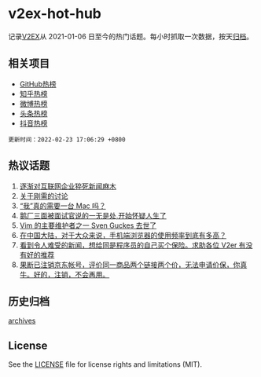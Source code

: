 # v2ex-hot-hub

 记录[V2EX](https://www.v2ex.com/)从 2021-01-06 日至今的热门话题。每小时抓取一次数据，按天[归档](archives)。
 
 ## 相关项目

- [GitHub热榜](https://github.com/snaildev/github-hot-hub)
- [知乎热榜](https://github.com/snaildev/zhihu-hot-hub)
- [微博热榜](https://github.com/snaildev/weibo-hot-hub)
- [头条热榜](https://github.com/snaildev/toutiao-hot-hub)
- [抖音热榜](https://github.com/snaildev/douyin-hot-hub)


 `更新时间：2022-02-23 17:06:29 +0800`

## 热议话题

1. [逐渐对互联网企业猝死新闻麻木](https://www.v2ex.com/t/835841)
1. [关于刚需的讨论](https://www.v2ex.com/t/835811)
1. [“我”真的需要一台 Mac 吗？](https://www.v2ex.com/t/835771)
1. [鹅厂三面被面试官说的一无是处,开始怀疑人生了](https://www.v2ex.com/t/835831)
1. [Vim 的主要维护者之一 Sven Guckes 去世了](https://www.v2ex.com/t/835762)
1. [在中国大陆，对于大众来说，手机端浏览器的使用频率到底有多高？](https://www.v2ex.com/t/835815)
1. [看到令人难受的新闻，想给同是程序员的自己买个保险。求助各位 V2er 有没有好的推荐](https://www.v2ex.com/t/835829)
1. [果断已注销京东帐号，评价同一商品两个链接两个价，无法申请价保，你真牛。好的，注销，不会再用。](https://www.v2ex.com/t/835768)

## 历史归档

[archives](archives)

## License

See the [LICENSE](LICENSE) file for license rights and limitations (MIT).
